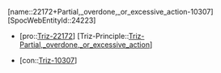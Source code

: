 ﻿---
type: TrizContradiction
aliases:
- 22172+Partial,_overdone,_or_excessive_action-10307
license: CC BY-SA 4.0
copyright: https://github.com/SpocWeb
IsDeleted: false
IsReadOnly: false
Confidential: public
tags: 
- Triz/Contradiction
---
[name::22172+Partial,_overdone,_or_excessive_action-10307]
[SpocWebEntityId::24223]
+ [pro::[Triz-22172](Triz-22172)]
[Triz-Principle::[Triz-Partial,_overdone,_or_excessive_action](tech/Triz/Principle/Triz-Partial,_overdone,_or_excessive_action.md)]
- [con::[Triz-10307](Triz-10307)]


